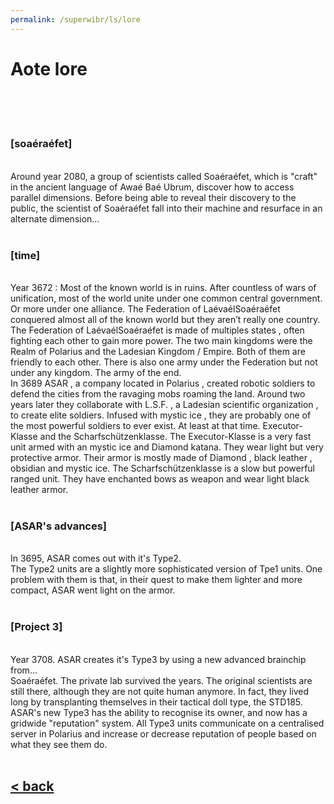 ```yaml
---
permalink: /superwibr/ls/lore
---
```

# Aote lore
<br/>
<br/>
<br/>

### [soaéraéfet]
<br/>
Around year 2080, a group of scientists called Soaéraéfet, which is "craft" in the ancient language of Awaé Baé Ubrum, discover how to access parallel dimensions. Before being able to reveal their discovery to the public, the scientist of Soaéraéfet fall into their machine and resurface in an alternate dimension...
<br/>
<br/>

### [time]
<br/>
Year 3672 : Most of the known world is in ruins. After countless of wars of unification, most of the world unite under one common central government. Or more under one alliance. The Federation of LaévaélSoaéraéfet conquered almost all of the known world but they aren’t really one country. The Federation of LaévaélSoaéraéfet is made of multiples states , often fighting each other to gain more power. The two main kingdoms were the Realm of Polarius and the Ladesian Kingdom / Empire. Both of them are friendly to each other. There is also one army under the Federation but not under any kingdom. The army of the end.
<br/>
In 3689 ASAR , a company located in Polarius , created robotic soldiers to defend the cities from the ravaging mobs roaming the land. Around two years later they collaborate with L.S.F. , a Ladesian scientific organization , to create elite soldiers. Infused with mystic ice , they are probably one of the most powerful soldiers to ever exist. At least at that time. Executor-Klasse and the Scharfschützenklasse. The Executor-Klasse is a very fast unit armed with an mystic ice and Diamond katana. They wear light but very protective armor. Their armor is mostly made of Diamond , black leather , obsidian and mystic ice. The Scharfschützenklasse is a slow but powerful ranged unit. They have enchanted bows as weapon and wear light black leather armor.
<br/>
<br/>

### [ASAR's advances]
<br/>
In 3695, ASAR comes out with it's Type2. 
<br/>
The Type2 units are a slightly more sophisticated version of Tpe1 units. One problem with them is that, in their quest to make them lighter and more compact, ASAR went light on the armor. 
<br/>
<br/>

### [Project 3]
<br/>
Year 3708. ASAR creates it's Type3 by using a new advanced brainchip from...<br/>
Soaéraéfet. The private lab survived the years. The original scientists are still there, although they are not quite 
human anymore. In fact, they lived long by transplanting themselves in their tactical doll type, the STD185. ASAR's new Type3 has the ability to recognise its owner, and now has a gridwide "reputation" system. All Type3 units communicate on a centralised server in Polarius and increase or decrease reputation of people based on what they see them do.
<br/>
<br/>

## [< back](./home.md)
